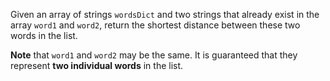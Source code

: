 Given an array of strings `wordsDict` and two strings that already exist in the array `word1` and `word2`, return the shortest distance between these two words in the list.

**Note** that `word1` and `word2` may be the same. It is guaranteed that they represent **two individual words** in the list.